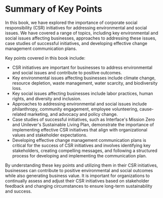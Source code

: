Summary of Key Points
=================================

In this book, we have explored the importance of corporate social responsibility (CSR) initiatives for addressing environmental and social issues. We have covered a range of topics, including key environmental and social issues affecting businesses, approaches to addressing these issues, case studies of successful initiatives, and developing effective change management communication plans.

Key points covered in this book include:

* CSR initiatives are important for businesses to address environmental and social issues and contribute to positive outcomes.
* Key environmental issues affecting businesses include climate change, resource depletion, waste management, water scarcity, and biodiversity loss.
* Key social issues affecting businesses include labor practices, human rights, and diversity and inclusion.
* Approaches to addressing environmental and social issues include philanthropy, community engagement, employee volunteering, cause-related marketing, and advocacy and policy change.
* Case studies of successful initiatives, such as Interface's Mission Zero and Unilever's Sustainable Living Plan, demonstrate the importance of implementing effective CSR initiatives that align with organizational values and stakeholder expectations.
* Developing effective change management communication plans is critical for the success of CSR initiatives and involves identifying key stakeholders, creating compelling messages, and following a structured process for developing and implementing the communication plan.

By understanding these key points and utilizing them in their CSR initiatives, businesses can contribute to positive environmental and social outcomes while also generating business value. It is important for organizations to continually assess and adjust their CSR initiatives based on stakeholder feedback and changing circumstances to ensure long-term sustainability and success.
